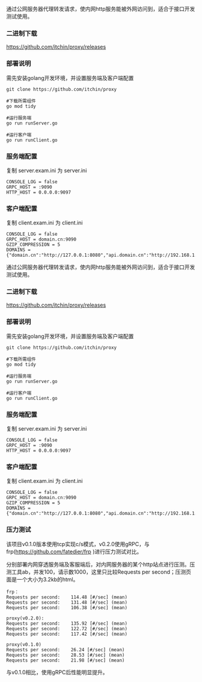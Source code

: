 通过公网服务器代理转发请求，使内网http服务能被外网访问到，适合于接口开发测试使用。


### 二进制下载

https://github.com/itchin/proxy/releases


### 部署说明

需先安装golang开发环境，并设置服务端及客户端配置

```
git clone https://github.com/itchin/proxy

#下载所需组件
go mod tidy

#运行服务端
go run runServer.go

#运行客户端
go run runClient.go
```

### 服务端配置

复制 server.exam.ini 为 server.ini

```
CONSOLE_LOG = false
GRPC_HOST = :9090
HTTP_HOST = 0.0.0.0:9097
```

### 客户端配置

复制 client.exam.ini 为 client.ini

```
CONSOLE_LOG = false
GRPC_HOST = domain.cn:9090
GZIP_COMPRESSION = 5
DOMAINS = {"domain.cn":"http://127.0.0.1:8080","api.domain.cn":"http://192.168.1.100"}
```

通过公网服务器代理转发请求，使内网http服务能被外网访问到，适合于接口开发测试使用。


### 二进制下载

https://github.com/itchin/proxy/releases


### 部署说明

需先安装golang开发环境，并设置服务端及客户端配置

```
git clone https://github.com/itchin/proxy

#下载所需组件
go mod tidy

#运行服务端
go run runServer.go

#运行客户端
go run runClient.go
```

### 服务端配置

复制 server.exam.ini 为 server.ini

```
CONSOLE_LOG = false
GRPC_HOST = :9090
HTTP_HOST = 0.0.0.0:9097
```

### 客户端配置

复制 client.exam.ini 为 client.ini

```
CONSOLE_LOG = false
GRPC_HOST = domain.cn:9090
GZIP_COMPRESSION = 5
DOMAINS = {"domain.cn":"http://127.0.0.1:8080","api.domain.cn":"http://192.168.1.100"}
```

### 压力测试
该项目v0.1.0版本使用tcp实现c/s模式，v0.2.0使用gRPC，与frp(https://github.com/fatedier/frp )进行压力测试对比。

分别部署内网穿透服务端及客服端后，对内网服务器的某个http站点进行压测。压测工具ab，并发100，请示数1000，这里只比较Requests per second；压测页面是一个大小为3.2kb的html。

```
frp：
Requests per second:    114.48 [#/sec] (mean)
Requests per second:    131.48 [#/sec] (mean)
Requests per second:    106.38 [#/sec] (mean)

proxy(v0.2.0):
Requests per second:    135.92 [#/sec] (mean)
Requests per second:    122.72 [#/sec] (mean)
Requests per second:    117.42 [#/sec] (mean)

proxy(v0.1.0)
Requests per second:    26.24 [#/sec] (mean)
Requests per second:    28.53 [#/sec] (mean)
Requests per second:    21.98 [#/sec] (mean)
```
与v0.1.0相比，使用gRPC后性能明显提升。
